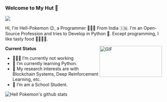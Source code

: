 ### Welcome to My Hut 👋

![](https://visitor-badge.glitch.me/badge?page_id=hell-pokemon)

Hi, I'm Hell-Pokemon 😉, a Programmer 👨🏻‍💻 From India 🇮🇳. I'm an Open-Source Profession and tries to Develop in Python 🐍. Except programming, I like tasty food 🥗🥩🌮🍣.

  <img align="right" alt="GIF" src="https://images.squarespace-cdn.com/content/v1/5769fc401b631bab1addb2ab/1541580611624-TE64QGKRJG8SWAIUS7NS/ke17ZwdGBToddI8pDm48kPoswlzjSVMM-SxOp7CV59BZw-zPPgdn4jUwVcJE1ZvWQUxwkmyExglNqGp0IvTJZamWLI2zvYWH8K3-s_4yszcp2ryTI0HqTOaaUohrI8PI6FXy8c9PWtBlqAVlUS5izpdcIXDZqDYvprRqZ29Pw0o/coding-freak.gif" width="200" height="100">

**Current Status**

- 👨🏻‍💻 I’m currently not working
- 🌱 I’m currently learning Python.
- 🤔 My research interests are with Blockchain Systems, Deep Reinforcement Learning, etc.
- 💼 I’m am a School Student.

![Hell Pokemon's github stats](https://github-readme-stats.vercel.app/api?username=hell-pokemon&show_icons=true&hide_border=true)
